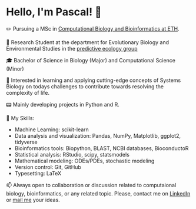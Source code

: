 # Hello, I'm Pascal! 👋

✏️ Pursuing a MSc in [Computational Biology and Bioinformatics at ETH](https://cbb.ethz.ch/).

🔬 Research Student at the department for Evolutionary Biology and Environmental Studies in the [predictive ecology group](https://www.ieu.uzh.ch/en/research/ecology/extinction.html)

🎓 Bachelor of Science in Biology (Major) and Computational Science (Minor)

🌱 Interested in learning and applying cutting-edge concepts of Systems Biology on todays challenges to contribute towards resolving the complexity of life.

📟 Mainly developing projects in Python and R.

🔧 My Skills:
- Machine Learning: scikit-learn
- Data analysis and visualization: Pandas, NumPy, Matplotlib, ggplot2, tidyverse
- Bioinformatics tools: Biopython, BLAST, NCBI databases, BioconductoR
- Statistical analysis: RStudio, scipy, statsmodels
- Mathematical modeling: ODEs/PDEs, stochastic modeling
- Version control: Git, GitHub
- Typesetting: LaTeX
      
📫 Always open to collaboration or discussion related to computaional biology, bioinformatics, or any related topic. Please, contact me on [LinkedIn](https://www.linkedin.com/in/pascal-baertschi/) or [mail me](mailto:compbio.baertschi@gmail.com) your ideas. 


<!--

to be added:

 Visit my personal [website](https://pascalbartschi.github.io), or


 ===========================================================================

Welcome to my GitHub profile! I will persue my Masters degree in Computational Biology and Bioinformatics at ETH (Swiss Federal Institute of Technology) and working on a research paper about symmetric hysteresis dynamics in the department for Evolutionary Biology of UZH (University of Zurich). I'm passionate about applying computational methods and data analysis techniques to understand biological systems.

## 🔬 Research Interests

- Computational Biology
- Systems Biology
- Bioinformatics
- Data Analysis
- Mathematical Modeling in Biology

## 📝 Current Project: Symmetry Hysteresis Research

I am currently working on a research paper titled "Hysteresis in symmetric ecosysterms" as part of my studies at ETH. The aim of this project is to investigate the presence and implications of symmetry hysteresis in biological processes, such as developmental systems or ecological interactions. I am utilizing computational tools and mathematical modeling to analyze and simulate these phenomena.

## 🌱 Skills

- Programming languages: Python, R
- Machine Learning: scikit-learn
- Data analysis and visualization: Pandas, NumPy, Matplotlib, ggplot2, tidyverse
- Bioinformatics tools: Biopython, BLAST, NCBI databases, BioconductoR
- Statistical analysis: RStudio, scipy, statsmodels
- Mathematical modeling: Ordinary differential equations (ODEs), stochastic modeling
- Version control: Git, GitHub
- Typesetting: LaTeX

## 📫 Contact Me

I'm always open to collaboration and discussions related to computational biology, bioinformatics, or any related projects. You can reach me via email at [bartschi.compbio@gmail.com].

## 🌐 Find Me Online

- LinkedIn: [www.linkedin.com/in/pascal-baertschi/]
- ResearchGate: [www.researchgate.net/profile/Pascal-Baertschi]
- Personal Website: [TBD]

Thank you for visiting my profile! If you have any questions or would like to connect, feel free to reach out. Have a great day! 😄


-->

<!--
**pascalbartschi/pascalbartschi** is a ✨ _special_ ✨ repository because its `README.md` (this file) appears on your GitHub profile.

Here are some ideas to get you started:

- 🔭 I’m currently working on ...
- 🌱 I’m currently learning ...
- 👯 I’m looking to collaborate on ...
- 🤔 I’m looking for help with ...
- 💬 Ask me about ...
- 📫 How to reach me: ...
- 😄 Pronouns: ...
- ⚡ Fun fact: ...
-->
